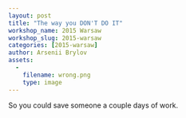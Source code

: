```yaml
---
layout: post
title: "The way you DON'T DO IT"
workshop_name: 2015 Warsaw
workshop_slug: 2015-warsaw
categories: [2015-warsaw]
author: Arsenii Brylov
assets:
  -
    filename: wrong.png
    type: image
---
```

So you could save someone a couple days of work. 
